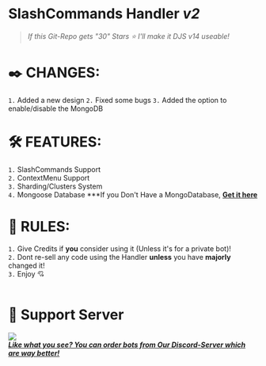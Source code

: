 # **SlashCommands Handler *v2***
> *If this Git-Repo gets "30" Stars ⭐ I'll make it DJS v14 useable!*

# ✒️ CHANGES:
`1.` Added a new design
`2.` Fixed some bugs
`3.` Added the option to enable/disable the MongoDB

# 🛠️ FEATURES:
`1.` SlashCommands Support<br>
`2.` ContextMenu Support<br>
`3.` Sharding/Clusters System<br>
`4.` Mongoose Database ***If you Don't Have a MongoDatabase, **[Get it here](https://www.mongodb.com/)**

# 📑 RULES:
`1.` Give Credits if **you** consider using it (Unless it's for a private bot)!<br>
`2.` Dont re-sell any code using the Handler **unless** you have **majorly** changed it!<br>
`3.` Enjoy 💘<br><br>
# 🔗 Support Server<br>
<a href="https://discord.gg/azury"> <img src="https://discord.com/api/guilds/895398888113049631/widget.png?style=banner2">
<br>
  ***Like what you see? You can __order__ bots from Our Discord-Server which are way better!***
